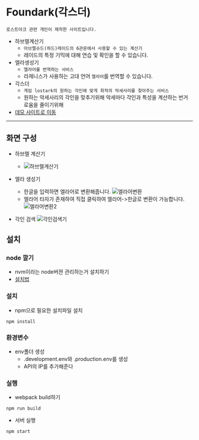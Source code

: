 # Foundark(각스더)

`로스트아크 관련 개인이 제작한 사이트입니다.`

- 하브렐계산기
  - `아브렐슈드(하드)레이드의 6관문에서 사용할 수 있는 계산기`
  - 레이드의 특정 기믹에 대해 연습 및 확인을 할 수 있습니다.
- 엘라생성기
  - `엘라어를 번역하는 서비스`
  - 라제니스가 사용하는 고대 언어 `엘라어`를 번역할 수 있습니다.
- 각스더
  - `게임 lostark의 원하는 각인에 맞게 최적의 악세사리를 찾아주는 서비스`
  - 원하는 악세사리의 각인을 맞추기위해 악세마다 각인과 특성을 계산하는 번거로움을 줄이기위해
- [데모 사이트로 이동](http://loa.deokisys.site)
---


## 화면 구성

- 하브렐 계산기
  - ![하브렐계산기](https://user-images.githubusercontent.com/24247768/208651499-e143b1e6-8aa9-4728-8696-b0eca01c2228.png)

- 엘라 생성기
  - 한글을 입력하면 엘라어로 변환해줍니다.
![엘라어변환](https://user-images.githubusercontent.com/24247768/208651567-e45dc43a-f43a-4a5e-9fd3-6ca6f0b4a784.png)
  - 엘라어 타자가 존재하여 직접 클릭하여 엘라어->한글로 변환이 가능합니다.
![엘라어변환2](https://user-images.githubusercontent.com/24247768/208651788-2157c022-ffcc-4e2d-a6b4-064afdb9e810.png)

- 각인 검색
![각인검색기](https://user-images.githubusercontent.com/24247768/208651863-cd3d35c2-ed8d-4561-9448-9fa6325fb64f.png)


## 설치

### node 깔기
- nvm이라는 node버젼 관리하는거 설치하기
- [설치법](https://deokisys.github.io/%EC%9B%B9/2021/06/11/nodejs%EC%84%A4%EC%B9%98.html)

### 설치
- npm으로 필요한 설치파일 설치
```
npm install
``` 

### 환경변수
- env폴더 생성
  - .development.env와 .production.env를 생성
  - API의 IP를 추가해준다

### 실행
- webpack build하기
```
npm run build
```
- 서버 실행
```
npm start
```
